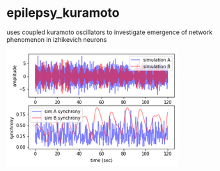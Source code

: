 # epilepsy_kuramoto

uses coupled kuramoto oscillators to investigate emergence of network phenomenon in izhikevich neurons

<img src="https://github.com/dhadjia1/epilepsy_kuramoto/blob/master/izhi/pics/kurosim-synch.png">
